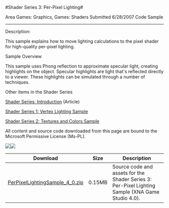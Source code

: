 #Shader Series 3: Per-Pixel Lighting#

Area
Games: Graphics, Games: Shaders
Submitted
6/28/2007
Code Sample

---

Description:

This sample explains how to move lighting calculations to the pixel shader for high-quality per-pixel lighting.

Sample Overview

This sample uses Phong reflection to approximate specular light, creating highlights on the object. Specular highlights are light that's reflected directly to a viewer. These highlights can be simulated through a number of techniques.

Other items in the Shader Series

[Shader Series: Introduction](https://github.com/kniEngine/XNAGameStudio/tree/main/Samples/Shader-Series-Introduction/) (Article)

[Shader Series 1: Vertex Lighting Sample](https://github.com/kniEngine/XNAGameStudio/tree/main/Samples/Shader-Series-1-Vertex-Lighting/)

[Shader Series 2: Textures and Colors Sample](https://github.com/kniEngine/XNAGameStudio/tree/main/Samples/Shader-Series-2-Textures-and-Colors/)



All content and source code downloaded from this page are bound to the Microsoft Permissive License (Ms-PL).

![](https://github.com/kniEngine/XNAGameStudio/blob/main/Images/XNA_Shader3_PerPixelLighting_01_small.jpg)![](https://github.com/kniEngine/XNAGameStudio/blob/main/Images/XNA_Shader3_PerPixelLighting_02_small.jpg)
	
Download | Size | Description
---|---|---|
[PerPixelLightingSample_4_0.zip](https://github.com/kniEngine/XNAGameStudio/blob/main/Samples/PerPixelLightingSample_4_0.zip?raw=true) | 0.15MB | Source code and assets for the Shader Series 3: Per-Pixel Lighting Sample (XNA Game Studio 4.0). 